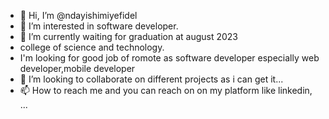 - 👋 Hi, I’m @ndayishimiyefidel
- 👀 I’m interested in software developer.
- 🌱 I’m currently  waiting for graduation at august 2023
-  college of science and technology.
-  I'm looking for good job of romote as software developer especially web developer,mobile developer
- 💞️ I’m looking to collaborate on  different projects as i can get it...
- 📫 How to reach me and you can reach on on my platform like linkedin, ...

<!---
ndayishimiyefidel/ndayishimiyefidel is a ✨ special ✨ repository because its `README.md` (this file) appears on your GitHub profile.
You can click the Preview link to take a look at your changes.
--->
